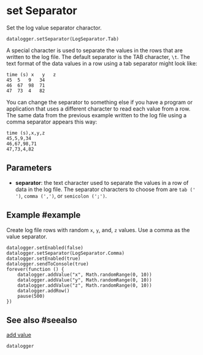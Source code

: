 # set Separator

Set the log value separator charactor.

```sig
datalogger.setSeparator(LogSeparator.Tab)
```

A special character is used to separate the values in the rows that are written to the log file. The default separator is the TAB character, ``\t``. The text format of the data values in a row using a tab separator might look like:

```
time (s) x   y   z
45  5   9   34
46  67  98  71
47  73  4   82
```

You can change the separator to something else if you have a program or application that uses a different character to read each value from a row. The same data from the previous example written to the log file using a comma separator appears this way:

```
time (s),x,y,z
45,5,9,34
46,67,98,71
47,73,4,82
```

## Parameters

* **separator**: the text character used to separate the values in a row of data in the log file. The separator characters to choose from are `tab ('    ')`, `comma (',')`, or `semicolon (';')`.

## Example #example

Create log file rows with random `x`, `y`, and, `z` values. Use a comma as the value separator.

```blocks
datalogger.setEnabled(false)
datalogger.setSeparator(LogSeparator.Comma)
datalogger.setEnabled(true)
datalogger.sendToConsole(true)
forever(function () {
    datalogger.addValue("x", Math.randomRange(0, 10))
    datalogger.addValue("y", Math.randomRange(0, 10))
    datalogger.addValue("z", Math.randomRange(0, 10))
    datalogger.addRow()
    pause(500)
})
```

## See also #seealso

[add value](/reference/datalogger/add-value)

```package
datalogger
```
